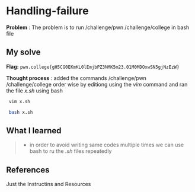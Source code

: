 
# Handling-failure

**Problem** : The problem is to run /challenge/pwn /challenge/college in bash file
## My solve

**Flag:** `pwn.college{gH5CG0EKmKL0lEmjbPZ3NMK5m23.01M0MDOxwSN5gjNzEzW}`

**Thought process** : added the commands  /challenge/pwn /challenge/college order wise by editiong using the *vim* command and ran the file *x.sh* using bash
  
```bash  
 vim x.sh 

 bash x.sh
```


## What I learned
> * in order to avoid writing same codes multiple times we can use bash to ru the *.sh* files repeatedly

## References 
Just the Instructins and Resources
